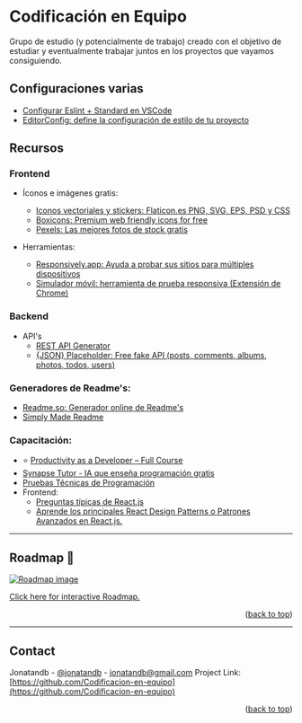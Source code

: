 <div id="top"></div>


# Codificación en Equipo

Grupo de estudio (y potencialmente de trabajo) creado con el objetivo de estudiar y eventualmente trabajar juntos en los proyectos que vayamos consiguiendo.

## Configuraciones varias
- [Configurar Eslint + Standard en VSCode](https://www.youtube.com/watch?v=ORUFii_Qsyg)
- [EditorConfig: define la configuración de estilo de tu proyecto](https://www.youtube.com/watch?v=ORUFii_Qsyg)

## Recursos

### Frontend

- Íconos e imágenes gratis:
    - [Iconos vectoriales y stickers: Flaticon.es PNG, SVG, EPS, PSD y CSS](https://www.flaticon.es/)
    - [Boxicons: Premium web friendly icons for free](https://boxicons.com/?query=home)
    - [Pexels: Las mejores fotos de stock gratis](https://www.pexels.com/es-es/)

- Herramientas:
    - [Responsively.app: Ayuda a probar sus sitios para múltiples dispositivos](https://responsively.app/)
    - [Simulador móvil: herramienta de prueba responsiva (Extensión de Chrome)](https://chromewebstore.google.com/detail/simulador-m%C3%B3vil-herramien/ckejmhbmlajgoklhgbapkiccekfoccmk?hl=es)

### Backend

- API's
    - [REST API Generator](https://retool.com/api-generator)
    - [{JSON} Placeholder: Free fake API (posts, comments, albums, photos, todos, users)](https://jsonplaceholder.typicode.com/)


### Generadores de Readme's:

- [Readme.so: Generador online de Readme's](https://readme.so/es)
- [Simply Made Readme](https://simplymadereadme.com/)

### Capacitación:

- ⭐ [Productivity as a Developer – Full Course
](https://www.youtube.com/watch?v=C_jQahOnGUU)
- [Synapse Tutor - IA que enseña programación gratis](https://synapsetutor.com/)
- [Pruebas Técnicas de Programación](https://pruebastecnicas.com/)
- Frontend:
    - [Preguntas típicas de React.js](https://www.reactjs.wiki/)
    - [Aprende los principales React Design Patterns o Patrones Avanzados en React.js.](https://www.youtube.com/watch?v=_cilPGp_hRE)



---

## Roadmap 🧭

[![Roadmap image](https://github.com/user-attachments/assets/625cb0c2-4ac1-4802-8a40-a35708b00758)](https://roadmap.sh/r/adquirir--reforzar--dominar)

<a href="https://roadmap.sh/r/adquirir--reforzar--dominar" target="_blank">Click here for interactive Roadmap.</a>
<p align="right">(<a href="#top">back to top</a>)</p>



---

## Contact
Jonatandb - [@jonatandb](https://twitter.com/jonatandb) - jonatandb@gmail.com
Project Link: [https://github.com/Codificacion-en-equipo](https://github.com/Codificacion-en-equipo)
<p align="right">(<a href="#top">back to top</a>)</p>
